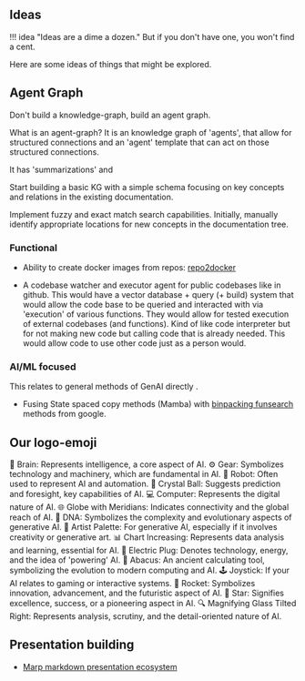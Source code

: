 ## Ideas

!!! idea "Ideas are a dime a dozen."
    But if you don't have one, you won't find a cent.

Here are some ideas of things that might be explored. 

## Agent Graph

Don't build a knowledge-graph, build an agent graph. 

What is an agent-graph? It is an knowledge graph of 'agents', that allow for structured connections and an 'agent' template that can act on those structured connections. 

It has 'summarizations' and 

Start building a basic KG with a simple schema focusing on key concepts and relations in the existing documentation.

Implement fuzzy and exact match search capabilities.
Initially, manually identify appropriate locations for new concepts in the documentation tree.

### Functional

* Ability to create docker images from repos: [repo2docker](https://github.com/jupyterhub/repo2docker)

* A codebase watcher and executor agent for public codebases like in github. This would have a vector database + query  (+ build) system that would allow the code base to be queried and interacted with via 'execution' of various functions.  They would allow for tested execution of external codebases (and functions). Kind of like code interpreter but for not making new code but calling code that is already needed. This would allow code to use other code just as a person would.

### AI/ML focused

This relates to general methods of GenAI directly .

* Fusing State spaced copy methods (Mamba) with [binpacking funsearch](https://deepmind.google/discover/blog/funsearch-making-new-discoveries-in-mathematical-sciences-using-large-language-models/) methods from google. 

## Our logo-emoji

🧠 Brain: Represents intelligence, a core aspect of AI.
⚙️ Gear: Symbolizes technology and machinery, which are fundamental in AI.
🤖 Robot: Often used to represent AI and automation.
🔮 Crystal Ball: Suggests prediction and foresight, key capabilities of AI.
💻 Computer: Represents the digital nature of AI.
🌐 Globe with Meridians: Indicates connectivity and the global reach of AI.
🧬 DNA: Symbolizes the complexity and evolutionary aspects of generative AI.
🎨 Artist Palette: For generative AI, especially if it involves creativity or generative art.
📊 Chart Increasing: Represents data analysis and learning, essential for AI.
🔌 Electric Plug: Denotes technology, energy, and the idea of 'powering' AI.
🧮 Abacus: An ancient calculating tool, symbolizing the evolution to modern computing and AI.
🕹️ Joystick: If your AI relates to gaming or interactive systems.
🚀 Rocket: Symbolizes innovation, advancement, and the futuristic aspect of AI.
🌟 Star: Signifies excellence, success, or a pioneering aspect in AI.
🔍 Magnifying Glass Tilted Right: Represents analysis, scrutiny, and the detail-oriented nature of AI.

## Presentation building
- [Marp markdown presentation ecosystem](https://marp.app/)